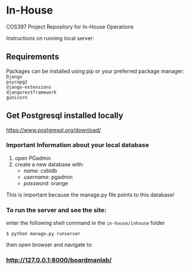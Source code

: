 # In-House
COS397 Project Repository for In-House Operations

Instructions on running local server:

## Requirements
Packages can be installed using pip or your preferred package manager:   
```Django```  
```psycopg2```  
```django-extensions```  
```djangorestframework```  
```gunicorn```

## Get Postgresql installed locally
https://www.postgresql.org/download/

### Important Information about your local database
1. open PGadmin
2. create a new database with:
    - *name:* csbldb
    - *username:* pgadmin
    - *password:* orange

This is important because the manage.py file points to this database!


### To run the server and see the site:

enter the following shell command in the `in-house/inhouse` folder

``` shell
$ python manage.py runserver

```

then open browser and navigate to:
### http://127.0.0.1:8000/boardmanlab/
